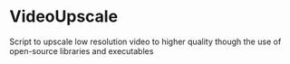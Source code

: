 # VideoUpscale
Script to upscale low resolution video to higher quality though the use of open-source libraries and executables 
